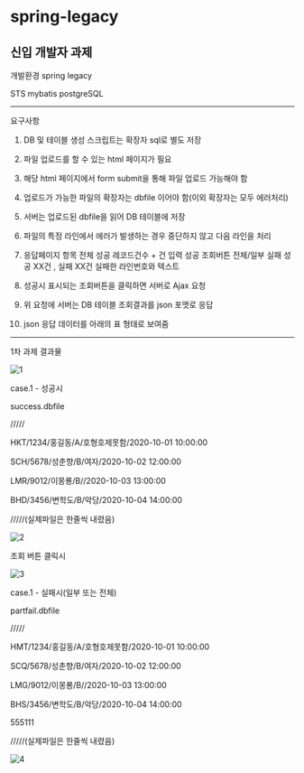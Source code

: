 # spring-legacy
신입 개발자 과제
-------------------------------------------------------------------------------
개발환경 
spring legacy

STS
mybatis
postgreSQL



-------------------------------------------------------------------------------
요구사항


1. DB 및 테이블 생성 스크립트는 확장자 sql로 별도 저장

2. 파일 업로드를 할 수 있는 html 페이지가 필요

3. 해당 html 페이지에서 form submit을 통해 파일 업로드 가능해야 함

4. 업로드가 가능한 파일의 확장자는 dbfile 이어야 함(이외 확장자는 모두 에러처리)

5. 서버는 업로드된 dbfile을 읽어 DB 테이블에 저장

6. 파일의 특정 라인에서 에러가 발생하는 경우 중단하지 않고 다음 라인을 처리

7. 응답페이지 항목
전체 성공
레코드건수 + 건 입력 성공
조회버튼
전체/일부 실패
성공 XX건 , 실패 XX건
실패한 라인번호와 텍스트 

8. 성공시 표시되는 조회버튼을 클릭하면 서버로 Ajax 요청

9. 위 요청에 서버는 DB 테이블 조회결과를 json 포맷로 응답

10. json 응답 데이터를 아래의 표 형태로 보여줌
-------------------------------------------------------------------------------

1차 과제 결과물 

![1](https://user-images.githubusercontent.com/115135514/209067944-e4fcc48b-9bb7-40c7-8379-7ce18008a6ea.PNG)



case.1 - 성공시

success.dbfile

/////

HKT/1234/홍길동/A/호형호제못함/2020-10-01 10:00:00

SCH/5678/성춘향/B/여자/2020-10-02 12:00:00

LMR/9012/이몽룡/B//2020-10-03 13:00:00

BHD/3456/변학도/B/악당/2020-10-04 14:00:00

/////(실제파일은 한줄씩 내렸음)


![2](https://user-images.githubusercontent.com/115135514/209067957-4ba74f4a-8842-4c43-a50c-aa489eaf6641.PNG)

조회 버튼 클릭시


![3](https://user-images.githubusercontent.com/115135514/209067969-ea2fc05b-9874-43b6-90f6-a05c9b82730e.PNG)

case.1 - 실패시(일부 또는 전체)

partfail.dbfile

/////

HMT/1234/홍길동/A/호형호제못함/2020-10-01 10:00:00

SCQ/5678/성춘향/B/여자/2020-10-02 12:00:00

LMG/9012/이몽룡/B//2020-10-03 13:00:00

BHS/3456/변학도/B/악당/2020-10-04 14:00:00

555111

/////(실제파일은 한줄씩 내렸음)



![4](https://user-images.githubusercontent.com/115135514/209068017-5885feba-2ce2-48a5-bdd9-8e4ede9f3b25.PNG)
